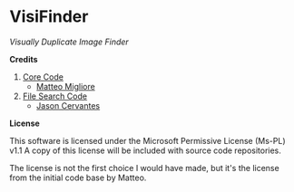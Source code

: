 VisiFinder
==========
*Visually Duplicate Image Finder*

**Credits**

 1. [Core Code](https://similarimagesfinder.codeplex.com/)
     - [Matteo Migliore](http://www.codeplex.com/site/users/view/teoarch)
 2.  [File Search Code](src/VisiFinder/FileList.cs)
	 - [Jason Cervantes](https://github.com/zenforic)

**License**

This software is licensed under the Microsoft Permissive License (Ms-PL) v1.1
A copy of this license will be included with source code repositories.

The license is not the first choice I would have made, but it's the license from the initial code base by Matteo.